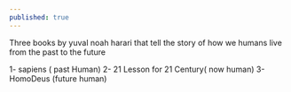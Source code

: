 ```yaml
---
published: true
---
```



Three books by yuval noah harari that tell the story of how we humans live from the past to the future

1- sapiens ( past Human)
2- 21 Lesson for 21 Century( now human)
3- HomoDeus (future human)
